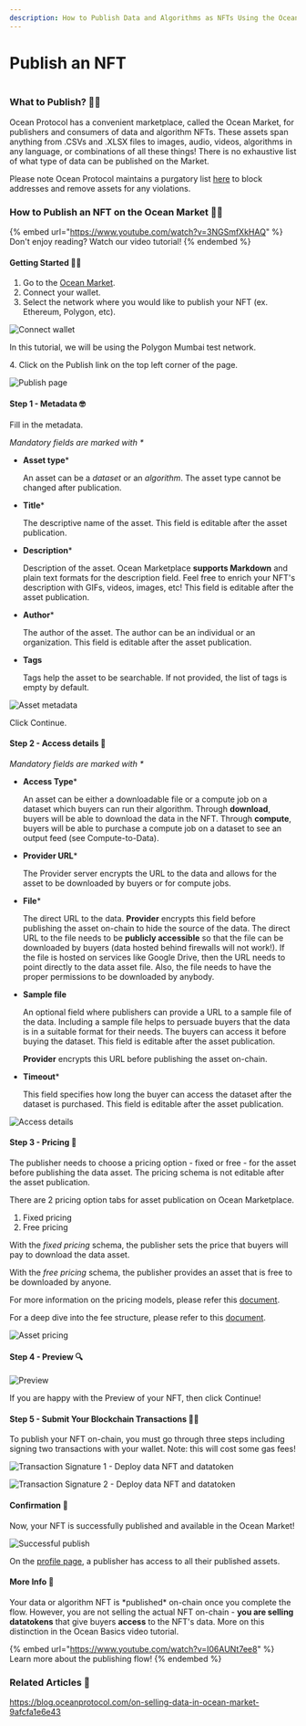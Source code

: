 ```yaml
---
description: How to Publish Data and Algorithms as NFTs Using the Ocean Market
---
```


# Publish an NFT

<figure><img src="../.gitbook/assets/kermit-typing.gif" alt=""><figcaption></figcaption></figure>

### What to Publish? 🤷‍♀️

Ocean Protocol has a convenient marketplace, called the Ocean Market, for publishers and consumers of data and algorithm NFTs. These assets span anything from .CSVs and .XLSX files to images, audio, videos, algorithms in any language, or combinations of all these things! There is no exhaustive list of what type of data can be published on the Market.

Please note Ocean Protocol maintains a purgatory list [here](https://github.com/oceanprotocol/list-purgatory) to block addresses and remove assets for any violations.

### How to Publish an NFT on the Ocean Market 🧑‍🏫

{% embed url="https://www.youtube.com/watch?v=3NGSmfXkHAQ" %}
Don't enjoy reading? Watch our video tutorial!
{% endembed %}

#### Getting Started 🏃💨

1. Go to the [Ocean Market](https://v4.market.oceanprotocol.com).
2. Connect your wallet.
3. Select the network where you would like to publish your NFT (ex. Ethereum, Polygon, etc).

![Connect wallet](../.gitbook/assets/market/marketplace-connect-wallet.png)

In this tutorial, we will be using the Polygon Mumbai test network.

4\. Click on the Publish link on the top left corner of the page.

![Publish page](../.gitbook/assets/market/publish.png)

#### Step 1 - Metadata 🤓

Fill in the metadata.

_Mandatory fields are marked with \*_

*   **Asset type**\*

    An asset can be a _dataset_ or an _algorithm_. The asset type cannot be changed after publication.
*   **Title**\*

    The descriptive name of the asset. This field is editable after the asset publication.
*   **Description**\*

    Description of the asset. Ocean Marketplace **supports Markdown** and plain text formats for the description field. Feel free to enrich your NFT's description with GIFs, videos, images, etc! This field is editable after the asset publication.
*   **Author**\*

    The author of the asset. The author can be an individual or an organization. This field is editable after the asset publication.
*   **Tags**

    Tags help the asset to be searchable. If not provided, the list of tags is empty by default.

![Asset metadata](../.gitbook/assets/market/publish-1.png)

Click Continue.

#### Step 2 - Access details 🔑

_Mandatory fields are marked with \*_

*   **Access Type**\*

    An asset can be either a downloadable file or a compute job on a dataset which buyers can run their algorithm. Through **download**, buyers will be able to download the data in the NFT. Through **compute**, buyers will be able to purchase a compute job on a dataset to see an output feed (see Compute-to-Data).
*   **Provider URL**\*

    The Provider server encrypts the URL to the data and allows for the asset to be downloaded by buyers or for compute jobs.
*   **File**\*

    The direct URL to the data. **Provider** encrypts this field before publishing the asset on-chain to hide the source of the data. The direct URL to the file needs to be **publicly accessible** so that the file can be downloaded by buyers (data hosted behind firewalls will not work!). If the file is hosted on services like Google Drive, then the URL needs to point directly to the data asset file. Also, the file needs to have the proper permissions to be downloaded by anybody.
*   **Sample file**

    An optional field where publishers can provide a URL to a sample file of the data. Including a sample file helps to persuade buyers that the data is in a suitable format for their needs. The buyers can access it before buying the dataset. This field is editable after the asset publication.

    **Provider** encrypts this URL before publishing the asset on-chain.
*   **Timeout**\*

    This field specifies how long the buyer can access the dataset after the dataset is purchased. This field is editable after the asset publication.

![Access details](../.gitbook/assets/market/publish-2.png)

#### Step 3 - Pricing 🫰

The publisher needs to choose a pricing option - fixed or free - for the asset before publishing the data asset. The pricing schema is not editable after the asset publication.

There are 2 pricing option tabs for asset publication on Ocean Marketplace.

1. Fixed pricing
2. Free pricing

With the _fixed pricing_ schema, the publisher sets the price that buyers will pay to download the data asset.

With the _free pricing_ schema, the publisher provides an asset that is free to be downloaded by anyone.

For more information on the pricing models, please refer this [document](../developers/asset-pricing.md).

For a deep dive into the fee structure, please refer to this [document](../developers/fees.md).

![Asset pricing](../.gitbook/assets/market/publish-3.png)

#### Step 4 - Preview 🔍

![Preview](../.gitbook/assets/market/publish-4.png)

If you are happy with the Preview of your NFT, then click Continue!

#### Step 5 - Submit Your Blockchain Transactions 💃🕺

To publish your NFT on-chain, you must go through three steps including signing two transactions with your wallet. Note: this will cost some gas fees!

![Transaction Signature 1 - Deploy data NFT and datatoken](../.gitbook/assets/market/publish-5.png)

![Transaction Signature 2 - Deploy data NFT and datatoken](../.gitbook/assets/market/publish-6.png)

#### Confirmation 🥳

Now, your NFT is successfully published and available in the Ocean Market!

![Successful publish](../.gitbook/assets/market/publish-7.png)

On the [profile page](https://v4.market.oceanprotocol.com/profile), a publisher has access to all their published assets.

#### More Info 🧐

Your data or algorithm NFT is \*published\* on-chain once you complete the flow. However, you are not selling the actual NFT on-chain - **you are selling datatokens** that give buyers **access** to the NFT's data. More on this distinction in the Ocean Basics video tutorial.

{% embed url="https://www.youtube.com/watch?v=I06AUNt7ee8" %}
Learn more about the publishing flow!
{% endembed %}

### Related Articles 📖

https://blog.oceanprotocol.com/on-selling-data-in-ocean-market-9afcfa1e6e43
